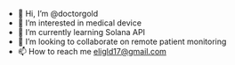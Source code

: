 - 👋 Hi, I’m @doctorgold
- 👀 I’m interested in medical device
- 🌱 I’m currently learning Solana API
- 💞️ I’m looking to collaborate on remote patient monitoring
- 📫 How to reach me eligld17@gmail.com

<!---
doctorgold/doctorgold is a ✨ special ✨ repository because its `README.md` (this file) appears on your GitHub profile.
You can click the Preview link to take a look at your changes.
--->
